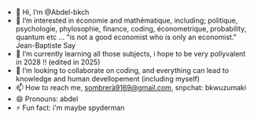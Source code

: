 - 👋 Hi, I’m @Abdel-bkch
- 👀 I’m interested in économie and mathématique, including; politique, psychologie, phylosophie, finance, coding, économetrique, probability, quantum etc ...
  "is not a good economist who is only an economist." Jean-Baptiste Say
- 🌱 I’m currently learning all those subjects, i hope to be very pollyvalent in 2028 !! (edited in 2025) 
- 💞️ I’m looking to collaborate on coding, and everything can lead to knowledge and human devellopement (including myself)
- 📫 How to reach me, sombrerà9169@gmail.com, snpchat: bkwuzumaki
- 😄 Pronouns: abdel  
- ⚡ Fun fact: i'm maybe spyderman

<!---
Abdel-bkch/Abdel-bkch is a ✨ special ✨ repository because its `README.md` (this file) appears on your GitHub profile.
You can click the Preview link to take a look at your changes.
--->
